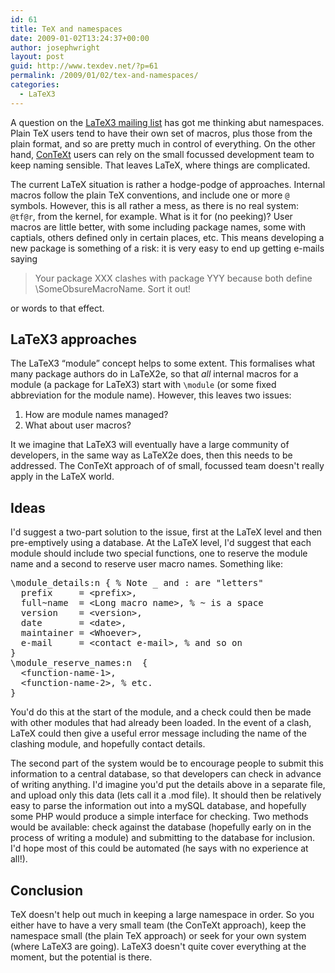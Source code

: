 ```yaml
---
id: 61
title: TeX and namespaces
date: 2009-01-02T13:24:37+00:00
author: josephwright
layout: post
guid: http://www.texdev.net/?p=61
permalink: /2009/01/02/tex-and-namespaces/
categories:
  - LaTeX3
---
```

A question on the <a title="LaTeX3 Homepage" href="http://www.latex-project.org/latex3.html">LaTeX3 mailing list</a> has got me thinking abut namespaces. Plain TeX users tend to have their own set of macros, plus those from the plain format, and so are pretty much in control of everything. On the other hand, <a title="Pragma, the home of ConTeXt" href="http://www.pragma-ade.com/">ConTeXt</a> users can rely on the small focussed development team to keep naming sensible. That leaves LaTeX, where things are complicated.

The current LaTeX situation is rather a hodge-podge of approaches. Internal macros follow the plain TeX conventions, and include one or more <code>@</code> symbols. However, this is all rather a mess, as there is no real system: <code>\@tf@r</code>, from the kernel, for example. What is it for (no peeking)? User macros are little better, with some including package names, some with captials, others defined only in certain places, etc. This means developing a new package is something of a risk: it is very easy to end up getting e-mails saying
<blockquote>Your package XXX clashes with package YYY because both define \SomeObsureMacroName. Sort it out!</blockquote>
or words to that effect.
<h2>LaTeX3 approaches</h2>
The LaTeX3 “module” concept helps to some extent. This formalises what many package authors do in LaTeX2e, so that <em>all</em> internal macros for a module (a package for LaTeX3) start with <code>\module</code> (or some fixed abbreviation for the module name). However, this leaves two issues:
<ol>
 	<li>How are module names managed?</li>
 	<li>What about user macros?</li>
</ol>
It we imagine that LaTeX3 will eventually have a large community of developers, in the same way as LaTeX2e does, then this needs to be addressed. The ConTeXt approach of of small, focussed team doesn't really apply in the LaTeX world.
<h2>Ideas</h2>
I'd suggest a two-part solution to the issue, first at the LaTeX level and then pre-emptively using a database. At the LaTeX level, I'd suggest that each module should include two special functions, one to reserve the module name and a second to reserve user macro names. Something like:
<pre>\module_details:n { % Note _ and : are "letters"
  prefix     = &lt;prefix&gt;,
  full~name  = &lt;Long macro name&gt;, % ~ is a space
  version    = &lt;version&gt;,
  date       = &lt;date&gt;,
  maintainer = &lt;Whoever&gt;,
  e-mail     = &lt;contact e-mail&gt;, % and so on
}
\module_reserve_names:n  {
  &lt;function-name-1&gt;,
  &lt;function-name-2&gt;, % etc.
}</pre>
You'd do this at the start of the module, and a check could then be made with other modules that had already been loaded. In the event of a clash, LaTeX could then give a useful error message including the name of the clashing module, and hopefully contact details.

The second part of the system would be to encourage people to submit this information to a central database, so that developers can check in advance of writing anything. I'd imagine you'd put the details above in a separate file, and upload only this data (lets call it a .mod file). It should then be relatively easy to parse the information out into a mySQL database, and hopefully some PHP would produce a simple interface for checking. Two methods would be available: check against the database (hopefully early on in the process of writing a module) and submitting to the database for inclusion. I'd hope most of this could be automated (he says with no experience at all!).
<h2>Conclusion</h2>
TeX doesn't help out much in keeping a large namespace in order. So you either have to have a very small team (the ConTeXt approach), keep the namespace small (the plain TeX approach) or seek for your own system (where LaTeX3 are going). LaTeX3 doesn't quite cover everything at the moment, but the potential is there.